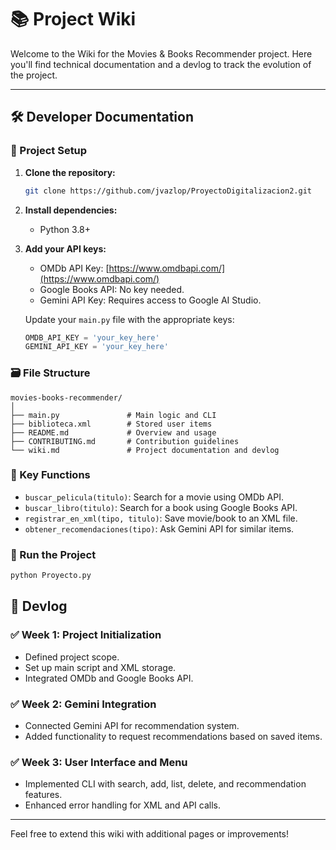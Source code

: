 # 📚 Project Wiki

Welcome to the Wiki for the Movies & Books Recommender project. Here you'll find technical documentation and a devlog to track the evolution of the project.

---

## 🛠 Developer Documentation

### 🔧 Project Setup

1. **Clone the repository:**

   ```bash
   git clone https://github.com/jvazlop/ProyectoDigitalizacion2.git
   ```

2. **Install dependencies:**

   * Python 3.8+

3. **Add your API keys:**

   * OMDb API Key: [https://www.omdbapi.com/](https://www.omdbapi.com/)
   * Google Books API: No key needed.
   * Gemini API Key: Requires access to Google AI Studio.

   Update your `main.py` file with the appropriate keys:

   ```python
   OMDB_API_KEY = 'your_key_here'
   GEMINI_API_KEY = 'your_key_here'
   ```

### 🗃 File Structure

```plaintext
movies-books-recommender/
│
├── main.py               # Main logic and CLI
├── biblioteca.xml        # Stored user items
├── README.md             # Overview and usage
├── CONTRIBUTING.md       # Contribution guidelines
└── wiki.md               # Project documentation and devlog
```

### 🔄 Key Functions

* `buscar_pelicula(titulo)`: Search for a movie using OMDb API.
* `buscar_libro(titulo)`: Search for a book using Google Books API.
* `registrar_en_xml(tipo, titulo)`: Save movie/book to an XML file.
* `obtener_recomendaciones(tipo)`: Ask Gemini API for similar items.

### 🚀 Run the Project

```bash
python Proyecto.py
```

## 📓 Devlog

### ✅ Week 1: Project Initialization

* Defined project scope.
* Set up main script and XML storage.
* Integrated OMDb and Google Books API.

### ✅ Week 2: Gemini Integration

* Connected Gemini API for recommendation system.
* Added functionality to request recommendations based on saved items.

### ✅ Week 3: User Interface and Menu

* Implemented CLI with search, add, list, delete, and recommendation features.
* Enhanced error handling for XML and API calls.

---

Feel free to extend this wiki with additional pages or improvements!

